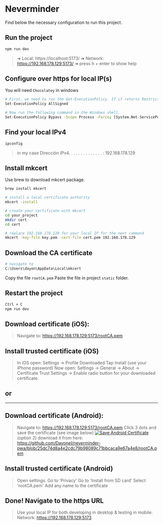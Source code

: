 # Neverminder

Find below the necessary configuration to run this project.

## Run the project
```bash
npm run dev
```

>  ➜  Local:   https://localhost:5173/
➜  Network: https://192.168.178.129:5173/
➜  press h + enter to show help

## Configure over https for local IP(s)

You will need `Chocolatey` in windows

```bash
# First, we need to run the Get-ExecutionPolicy. If it returns Restricted, then we need to run the command below.
Set-ExecutionPolicy AllSigned

# Now run the following command in the Windows shell.
Set-ExecutionPolicy Bypass -Scope Process -Force; [System.Net.ServicePointManager]::SecurityProtocol = [System.Net.ServicePointManager]::SecurityProtocol -bor 3072; iex ((New-Object System.Net.WebClient).DownloadString('https://chocolatey.org/install.ps1')) 
```

## Find your local IPv4
```bash
ipconfig
```

> in my case
Dirección IPv4. . . . . . . . . . . . . . : 192.168.178.129

## Install mkcert

Use brew to download mkcert package.

```bash
brew install mkcert

# install a local certificate authority
mkcert -install

# create your certificate with mkcert
cd your_project
mkdir cert
cd cert

# replace 192.168.178.129 for your local IP for the next command
mkcert -key-file key.pem -cert-file cert.pem 192.168.178.129
```

## Download the CA certificate

```bash
# navigate to
C:\Users\dayon\AppData\Local\mkcert
```

Copy the file `rootCA.pem`
Paste the file in project `static` folder.

## Restart the project
```bash
Ctrl + C
npm run dev
```

## Download certificate (iOS):
> Navigate to: https://192.168.178.129:5173/rootCA.pem

## Install trusted certificate (iOS)
> In iOS open: Settings -> Profile Downloaded
Tap Install (use your iPhone password)
Now open: Settings -> General -> About -> Certificate Trust Settings -> Enable radio button for your downloaded certificate.

## or
---

## Download certificate (Android):
> Navigate to: https://192.168.178.129:5173/rootCA.pem
Click 3 dots and save the certificate (see image below)
[![Save Android Certificate](https://i.imgur.com/6CIXeY4.png)](https://i.imgur.com/6CIXeY4.png)
(option 2) download it from here: https://github.com/Dayonel/neverminder-pwa/blob/25dc74d8a4e2cdc79b98089c71bbcaca9e67a4e8/rootCA.pem

## Install trusted certificate (Android)
> Open settings.
Go to 'Privacy'
Go to 'Install from SD card'
Select 'rootCA.pem'
Add any name to the certificate

## Done! Navigate to the https URL
> Use your local IP for both developing in desktop & testing in mobile:
> Network: https://192.168.178.129:5173